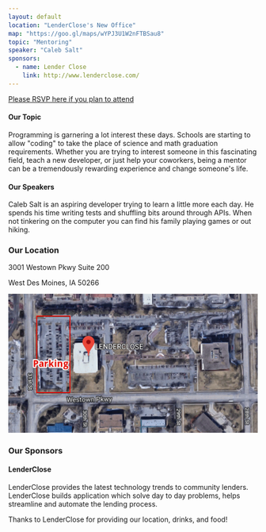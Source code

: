 ```yaml
---
layout: default
location: "LenderClose's New Office"
map: "https://goo.gl/maps/wYPJ3U1W2nFTBSau8"
topic: "Mentoring"
speaker: "Caleb Salt"
sponsors:
  - name: Lender Close
    link: http://www.lenderclose.com/
---
```


[Please RSVP here if you plan to attend](https://www.eventbrite.com/e/november-2019-meeting-tickets-79835519187)

#### Our Topic

Programming is garnering a lot interest these days.  Schools are starting to allow "coding" to take the place of science and math graduation requirements.  Whether you are trying to interest someone in this fascinating field, teach a new developer, or just help your coworkers, being a mentor can be a tremendously rewarding experience and change someone's life.

#### Our Speakers

Caleb Salt is an aspiring developer trying to learn a little more each day.  He spends his time writing tests and shuffling bits around through APIs.  When not tinkering on the computer you can find his family playing games or out hiking.

### Our Location

3001 Westown Pkwy Suite 200

West Des Moines, IA 50266

<img src="static/img/lenderclose_location.png" />

### Our Sponsors

#### LenderClose

LenderClose provides the latest technology trends to community lenders. LenderClose builds application which solve day to day problems, helps streamline and automate the lending process.


Thanks to LenderClose for providing our location, drinks, and food!
